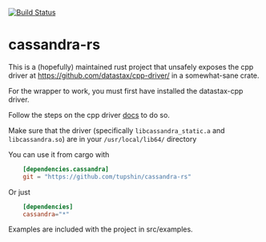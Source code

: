 [![Build Status](https://travis-ci.org/BenjaminGill-Metaswitch/cassandra-rs.svg?branch=master)](https://travis-ci.org/BenjaminGill-Metaswitch/cassandra-rs)

# cassandra-rs

This is a (hopefully) maintained rust project that unsafely
exposes the cpp driver at https://github.com/datastax/cpp-driver/
in a somewhat-sane crate.

For the wrapper to work, you must first have installed the datastax-cpp driver.

Follow the steps on the cpp driver [docs](https://github.com/datastax/cpp-driver/blob/15215e170810433511c48c304b9e9ca51ff32b2f/topics/building/README.md)  to do so. 

Make sure that the driver (specifically `libcassandra_static.a` and `libcassandra.so`) are in your `/usr/local/lib64/` directory

You can use it from cargo with

```toml
    [dependencies.cassandra]
    git = "https://github.com/tupshin/cassandra-rs"
```

Or just

```toml
    [dependencies]
    cassandra="*"
```

Examples are included with the project in src/examples.
